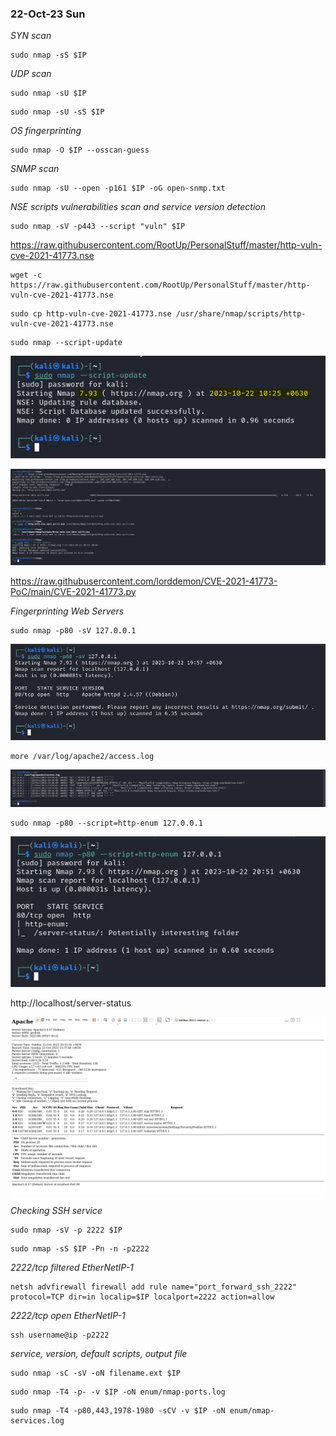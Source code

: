 ### 22-Oct-23 Sun

*SYN scan*

```
sudo nmap -sS $IP
```

*UDP scan*

```
sudo nmap -sU $IP
```

```
sudo nmap -sU -sS $IP
```

*OS fingerprinting*

```
sudo nmap -O $IP --osscan-guess
```

*SNMP scan*

```
sudo nmap -sU --open -p161 $IP -oG open-snmp.txt
```

*NSE scripts vulnerabilities scan and service version detection*

```
sudo nmap -sV -p443 --script "vuln" $IP
```

https://raw.githubusercontent.com/RootUp/PersonalStuff/master/http-vuln-cve-2021-41773.nse

```
wget -c https://raw.githubusercontent.com/RootUp/PersonalStuff/master/http-vuln-cve-2021-41773.nse
```

```
sudo cp http-vuln-cve-2021-41773.nse /usr/share/nmap/scripts/http-vuln-cve-2021-41773.nse
```

```
sudo nmap --script-update
```

![](Pasted%20image%2020231022102649.png)

![](Pasted%20image%2020231022103433.png)

https://raw.githubusercontent.com/lorddemon/CVE-2021-41773-PoC/main/CVE-2021-41773.py

*Fingerprinting Web Servers*

```
sudo nmap -p80 -sV 127.0.0.1
```

![](Pasted%20image%2020231022195816.png)

```
more /var/log/apache2/access.log
```

![](Pasted%20image%2020231022195856.png)

```
sudo nmap -p80 --script=http-enum 127.0.0.1
```

![](Pasted%20image%2020231022205235.png)

http://localhost/server-status

![](Pasted%20image%2020231022205424.png)

*Checking SSH service*

```
sudo nmap -sV -p 2222 $IP
```

```
sudo nmap -sS $IP -Pn -n -p2222
```

*2222/tcp filtered EtherNetIP-1*

```
netsh advfirewall firewall add rule name="port_forward_ssh_2222" protocol=TCP dir=in localip=$IP localport=2222 action=allow
```

*2222/tcp open EtherNetIP-1*

```
ssh username@ip -p2222
```

*service, version, default scripts, output file*

```
sudo nmap -sC -sV -oN filename.ext $IP
```

```
sudo nmap -T4 -p- -v $IP -oN enum/nmap-ports.log
```

```
sudo nmap -T4 -p80,443,1978-1980 -sCV -v $IP -oN enum/nmap-services.log
```


